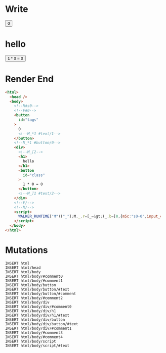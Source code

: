 # Write
  <!--M#s0--><!--F#0--><button id=tags>0<!--M_*1 #text/1--></button><!--M_*1 #button/0--><div><!--M_[2--><h1>hello</h1><button id=class>1 * 0 = 0</button><!--M_]1 #text/2--></div><!--F/--><!--M/--><script>WALKER_RUNTIME("M")("_");M._.r=[_=>(_.b=[0,{m5c:"s0-0",input_content:_._.$compat_renderBody,count:0,"ConditionalScope:#text/2":_.a={},"ConditionalRenderer:#text/2":_._.$compat_renderBody},_.a]),1,"$compat_setScope",1,"__tests__/components/tags-layout.marko_0_count"];M._.w();$MC=(window.$MC||[]).concat({"w":[["s0",0,{},{"f":1}]],"t":["__tests__/template.marko"]})</script>

# Render End
```html
<html>
  <head />
  <body>
    <!--M#s0-->
    <!--F#0-->
    <button
      id="tags"
    >
      0
      <!--M_*1 #text/1-->
    </button>
    <!--M_*1 #button/0-->
    <div>
      <!--M_[2-->
      <h1>
        hello
      </h1>
      <button
        id="class"
      >
        1 * 0 = 0
      </button>
      <!--M_]1 #text/2-->
    </div>
    <!--F/-->
    <!--M/-->
    <script>
      WALKER_RUNTIME("M")("_");M._.r=[_=&gt;(_.b=[0,{m5c:"s0-0",input_content:_._.$compat_renderBody,count:0,"ConditionalScope:#text/2":_.a={},"ConditionalRenderer:#text/2":_._.$compat_renderBody},_.a]),1,"$compat_setScope",1,"__tests__/components/tags-layout.marko_0_count"];M._.w();$MC=(window.$MC||[]).concat({"w":[["s0",0,{},{"f":1}]],"t":["__tests__/template.marko"]})
    </script>
  </body>
</html>
```

# Mutations
```
INSERT html
INSERT html/head
INSERT html/body
INSERT html/body/#comment0
INSERT html/body/#comment1
INSERT html/body/button
INSERT html/body/button/#text
INSERT html/body/button/#comment
INSERT html/body/#comment2
INSERT html/body/div
INSERT html/body/div/#comment0
INSERT html/body/div/h1
INSERT html/body/div/h1/#text
INSERT html/body/div/button
INSERT html/body/div/button/#text
INSERT html/body/div/#comment1
INSERT html/body/#comment3
INSERT html/body/#comment4
INSERT html/body/script
INSERT html/body/script/#text
```